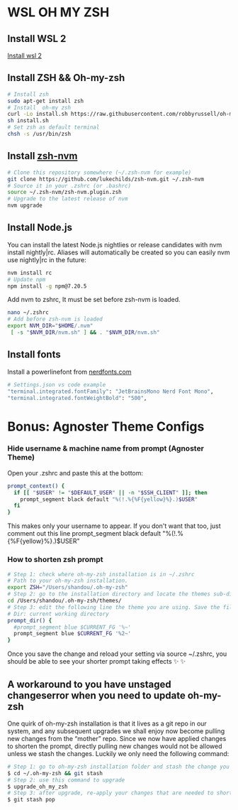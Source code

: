 # WSL OH MY ZSH
## Install WSL 2
[Install wsl 2](https://docs.microsoft.com/en-us/windows/wsl/install-win10)
## Install ZSH && Oh-my-zsh
```bash
# Install zsh
sudo apt-get install zsh
# Install  oh-my zsh
curl -Lo install.sh https://raw.githubusercontent.com/robbyrussell/oh-my-zsh/master/tools/install.sh
sh install.sh
# Set zsh as default terminal
chsh -s /usr/bin/zsh
```
## Install [zsh-nvm](https://github.com/lukechilds/zsh-nvm)

```bash
# Clone this repository somewhere (~/.zsh-nvm for example)
git clone https://github.com/lukechilds/zsh-nvm.git ~/.zsh-nvm
# Source it in your .zshrc (or .bashrc)
source ~/.zsh-nvm/zsh-nvm.plugin.zsh
# Upgrade to the latest release of nvm
nvm upgrade
```
## Install Node.js
You can install the latest Node.js nightlies or release candidates with nvm install nightly|rc. Aliases will automatically be created so you can easily nvm use nightly|rc in the future:
```bash
nvm install rc
# Update npm
npm install -g npm@7.20.5
```
Add nvm to zshrc, It must be set before zsh-nvm is loaded.
```bash
nano ~/.zshrc
# Add before zsh-nvm is loaded
export NVM_DIR="$HOME/.nvm"
 [ -s "$NVM_DIR/nvm.sh" ] && . "$NVM_DIR/nvm.sh"
```
## Install fonts
Install a powerlinefont from [nerdfonts.com](https://www.nerdfonts.com/font-downloads)
```bash
# Settings.json vs code example
"terminal.integrated.fontFamily": "JetBrainsMono Nerd Font Mono",
"terminal.integrated.fontWeightBold": "500",
```
# Bonus: Agnoster Theme Configs
###  Hide username & machine name from prompt (Agnoster Theme)
Open your .zshrc and paste this at the bottom:
```bash
prompt_context() {
  if [[ "$USER" != "$DEFAULT_USER" || -n "$SSH_CLIENT" ]]; then
    prompt_segment black default "%(!.%{%F{yellow}%}.)$USER"
  fi
}
```
This makes only your username to appear. If you don't want that too, just comment out this line prompt_segment black default "%(!.%{%F{yellow}%}.)$USER"
### How to shorten zsh prompt 
```bash
# Step 1: check where oh-my-zsh installation is in ~/.zshrc
# Path to your oh-my-zsh installation.
export ZSH="/Users/shandou/.oh-my-zsh"
# Step 2: go to the installation directory and locate the themes sub-directory
cd /Users/shandou/.oh-my-zsh/themes/
# Step 3: edit the following line the theme you are using. Save the file and source ~/.zshrc
# Dir: current working directory
prompt_dir() {
  #prompt_segment blue $CURRENT_FG '%~'
  prompt_segment blue $CURRENT_FG '%2~'
}
```
Once you save the change and reload your setting via source ~/.zshrc, you should be able to see your shorter prompt taking effects ✨ ✨ 
## A workaround to you have unstaged changeserror when you need to update oh-my-zsh 
One quirk of oh-my-zsh installation is that it lives as a git repo in our system, and any subsequent upgrades we shall enjoy now become pulling new changes from the “mother” repo. Since we now have applied changes to shorten the prompt, directly pulling new changes would not be allowed unless we stash the changes. Luckily we only need the following command:
```bash
# Step 1: go to oh-my-zsh installation folder and stash the change you have made to the theme
$ cd ~/.oh-my-zsh && git stash
# Step 2: use this command to upgrade
$ upgrade_oh_my_zsh
# Step 3: after upgrade, re-apply your changes that are needed to shorten the prompt
$ git stash pop
```

